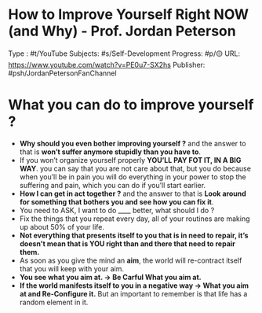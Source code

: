 # How to Improve Yourself Right NOW (and Why) - Prof. Jordan Peterson
Type : #t/YouTube
Subjects: #s/Self-Development 
Progress: #p/🟡 
URL: https://www.youtube.com/watch?v=PE0u7-SX2hs
Publisher: #psh/JordanPetersonFanChannel

# What you can do to improve yourself ?

- **Why should you even bother improving yourself ?** and the answer to that is **won’t suffer anymore stupidly than you have to**.
- If you won’t organize yourself properly **YOU’LL PAY FOT IT, IN A BIG WAY**. you can say that you are not care about that, but you do because when you’ll be in pain you will do everything in your power to stop the suffering and pain, which you can do if you’ll start earlier.
- **How I can get in act together ?** and the answer to that is **Look around for something that bothers you and see how you can fix it**.
- You need to ASK, I want to do ____ better, what should I do ?
- Fix the things that you repeat every day, all of your routines are making up about 50% of your life.
- **Not everything that presents itself to you that is in need to repair, it’s doesn't mean that is YOU right than and there that need to repair them.**
- As soon as you give the mind an **aim**, the world will re-contract itself that you will keep with your aim.
- **You see what you aim at. → Be Carful What you aim at.**
- **If the world manifests itself to you in a negative way → What you aim at and Re-Configure it.** But an important to remember is that life has a random element in it.